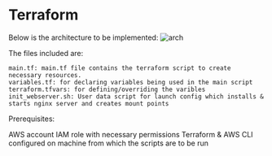 # Terraform

 Below is the architecture to be implemented:
 ![arch](https://user-images.githubusercontent.com/70053804/118510517-a8aa5780-b74e-11eb-881c-351648f3335c.png)

The files included are:

    main.tf: main.tf file contains the terraform script to create necessary resources.
    variables.tf: for declaring variables being used in the main script
    terraform.tfvars: for defining/overriding the varibles
    init_webserver.sh: User data script for launch config which installs & starts nginx server and creates mount points
       
 Prerequisites:
 
 AWS account 
 IAM role with necessary permissions
 Terraform & AWS CLI configured on machine from which the scripts are to be run
